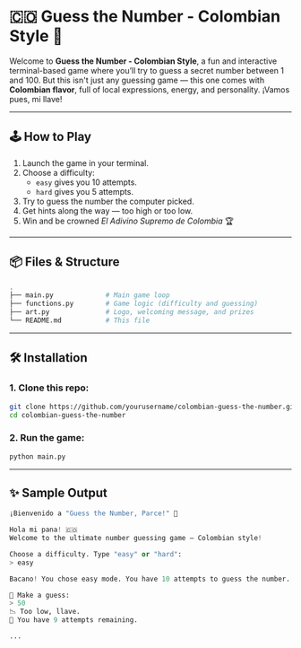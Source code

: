 # 🇨🇴 Guess the Number - Colombian Style 🎯

Welcome to **Guess the Number - Colombian Style**, a fun and interactive terminal-based game where you’ll try to guess a secret number between 1 and 100. But this isn't just any guessing game — this one comes with **Colombian flavor**, full of local expressions, energy, and personality. ¡Vamos pues, mi llave!

---

## 🕹️ How to Play

1. Launch the game in your terminal.
2. Choose a difficulty:
   - `easy` gives you 10 attempts.
   - `hard` gives you 5 attempts.
3. Try to guess the number the computer picked.
4. Get hints along the way — too high or too low.
5. Win and be crowned *El Adivino Supremo de Colombia* 🏆

---

## 📦 Files & Structure

```bash
.
├── main.py             # Main game loop
├── functions.py        # Game logic (difficulty and guessing)
├── art.py              # Logo, welcoming message, and prizes
└── README.md           # This file
```

---

## 🛠️ Installation

### 1. Clone this repo:
```bash
git clone https://github.com/yourusername/colombian-guess-the-number.git
cd colombian-guess-the-number
```

### 2. Run the game:
```bash
python main.py
```

---

## ✨ Sample Output

```python
¡Bienvenido a "Guess the Number, Parce!" 🎯

Hola mi pana! 🇨🇴
Welcome to the ultimate number guessing game – Colombian style!

Choose a difficulty. Type "easy" or "hard":
> easy

Bacano! You chose easy mode. You have 10 attempts to guess the number. Buena suerte!

🎯 Make a guess:
> 50
📉 Too low, llave.
🔁 You have 9 attempts remaining.

...

```
